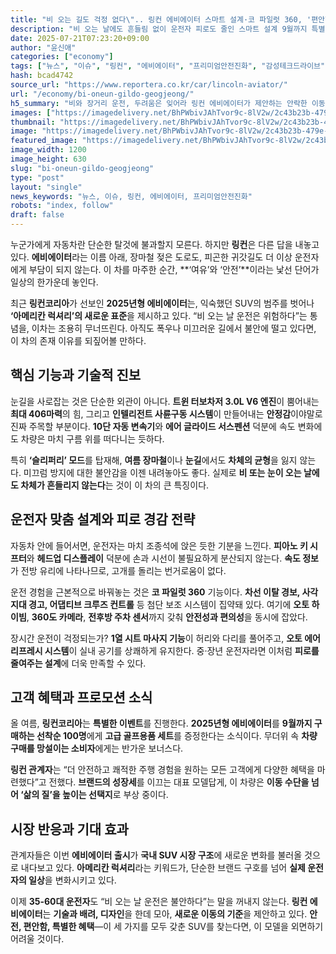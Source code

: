 ```yaml
---
title: "비 오는 길도 걱정 없다\".. 링컨 에비에이터 스마트 설계·코 파일럿 360, '편안함 극대화"
description: "비 오는 날에도 흔들림 없이 운전자 피로도 줄인 스마트 설계 9월까지 특별 프로모션 진행 ..."
date: 2025-07-21T07:23:20+09:00
author: "윤신애"
categories: ["economy"]
tags: ["뉴스", "이슈", "링컨", "에비에이터", "프리미엄안전진화", "감성테크드라이브"]
hash: bcad4742
source_url: "https://www.reportera.co.kr/car/lincoln-aviator/"
url: "/economy/bi-oneun-gildo-geogjeong/"
h5_summary: "비와 장거리 운전, 두려움은 잊어라 링컨 에비에이터가 제안하는 안락한 이동의 신세계"
images: ["https://imagedelivery.net/BhPWbivJAhTvor9c-8lV2w/2c43b23b-479e-4f8e-8a28-8e32b1b9d700/public", "https://imagedelivery.net/BhPWbivJAhTvor9c-8lV2w/ccfd9407-e160-4bae-242b-bb016420e700/public", "https://imagedelivery.net/BhPWbivJAhTvor9c-8lV2w/99d03176-6d64-48f7-1b39-e941f472f900/public", "https://imagedelivery.net/BhPWbivJAhTvor9c-8lV2w/6f42e326-2bd7-4926-ec99-b30942541700/public"]
thumbnail: "https://imagedelivery.net/BhPWbivJAhTvor9c-8lV2w/2c43b23b-479e-4f8e-8a28-8e32b1b9d700/public"
image: "https://imagedelivery.net/BhPWbivJAhTvor9c-8lV2w/2c43b23b-479e-4f8e-8a28-8e32b1b9d700/public"
featured_image: "https://imagedelivery.net/BhPWbivJAhTvor9c-8lV2w/2c43b23b-479e-4f8e-8a28-8e32b1b9d700/public"
image_width: 1200
image_height: 630
slug: "bi-oneun-gildo-geogjeong"
type: "post"
layout: "single"
news_keywords: "뉴스, 이슈, 링컨, 에비에이터, 프리미엄안전진화"
robots: "index, follow"
draft: false
---
```


누군가에게 자동차란 단순한 탈것에 불과할지 모른다. 하지만 **링컨**은 다른 답을 내놓고 있다. **에비에이터**라는 이름 아래, 장마철 젖은 도로도, 피곤한 귀갓길도 더 이상 운전자에게 부담이 되지 않는다. 이 차를 마주한 순간, **‘여유’와 ‘안전’**이라는 낯선 단어가 일상의 한가운데 놓인다.

최근 **링컨코리아**가 선보인 **2025년형 에비에이터**는, 익숙했던 SUV의 범주를 벗어나 **‘아메리칸 럭셔리’의 새로운 표준**을 제시하고 있다. “비 오는 날 운전은 위험하다”는 통념을, 이차는 조용히 무너뜨린다. 아직도 폭우나 미끄러운 길에서 불안에 떨고 있다면, 이 차의 존재 이유를 되짚어볼 만하다.

## 핵심 기능과 기술적 진보

눈길을 사로잡는 것은 단순한 외관이 아니다. **트윈 터보차저 3.0L V6 엔진**이 뿜어내는 **최대 406마력**의 힘, 그리고 **인텔리전트 사륜구동 시스템**이 만들어내는 **안정감**이야말로 진짜 주목할 부분이다. **10단 자동 변속기**와 **에어 글라이드 서스펜션** 덕분에 속도 변화에도 차량은 마치 구름 위를 떠다니는 듯하다.

특히 **‘슬리퍼리’ 모드**를 탑재해, **여름 장마철**이나 **눈길**에서도 **차체의 균형**을 잃지 않는다. 미끄럼 방지에 대한 불안감을 이젠 내려놓아도 좋다. 실제로 **비 또는 눈이 오는 날에도 차체가 흔들리지 않는다**는 것이 이 차의 큰 특징이다.

## 운전자 맞춤 설계와 피로 경감 전략

자동차 안에 들어서면, 운전자는 마치 조종석에 앉은 듯한 기분을 느낀다. **피아노 키 시프터**와 **헤드업 디스플레이** 덕분에 손과 시선이 불필요하게 분산되지 않는다. **속도 정보**가 전방 유리에 나타나므로, 고개를 돌리는 번거로움이 없다.

운전 경험을 근본적으로 바꿔놓는 것은 **코 파일럿 360** 기능이다. **차선 이탈 경보, 사각지대 경고, 어댑티브 크루즈 컨트롤** 등 첨단 보조 시스템이 집약돼 있다. 여기에 **오토 하이빔**, **360도 카메라**, **전후방 주차 센서**까지 갖춰 **안전성과 편의성**을 동시에 잡았다.

장시간 운전이 걱정되는가? **1열 시트 마사지 기능**이 허리와 다리를 풀어주고, **오토 에어 리프레시 시스템**이 실내 공기를 상쾌하게 유지한다. 중·장년 운전자라면 이처럼 **피로를 줄여주는 설계**에 더욱 만족할 수 있다.

## 고객 혜택과 프로모션 소식

올 여름, **링컨코리아**는 **특별한 이벤트**를 진행한다. **2025년형 에비에이터**를 **9월까지 구매하는 선착순 100명**에게 **고급 골프용품 세트**를 증정한다는 소식이다. 무더위 속 **차량 구매를 망설이는 소비자**에게는 반가운 보너스다.

**링컨 관계자**는 “더 안전하고 쾌적한 주행 경험을 원하는 모든 고객에게 다양한 혜택을 마련했다”고 전했다. **브랜드의 성장세**를 이끄는 대표 모델답게, 이 차량은 **이동 수단을 넘어 ‘삶의 질’을 높이는 선택지**로 부상 중이다.

## 시장 반응과 기대 효과

관계자들은 이번 **에비에이터 출시**가 **국내 SUV 시장 구조**에 새로운 변화를 불러올 것으로 내다보고 있다. **아메리칸 럭셔리**라는 키워드가, 단순한 브랜드 구호를 넘어 **실제 운전자의 일상**을 변화시키고 있다.

이제 **35-60대 운전자**도 “비 오는 날 운전은 불안하다”는 말을 꺼내지 않는다. **링컨 에비에이터**는 **기술과 배려, 디자인**을 한데 모아, **새로운 이동의 기준**을 제안하고 있다. **안전, 편안함, 특별한 혜택**—이 세 가지를 모두 갖춘 SUV를 찾는다면, 이 모델을 외면하기 어려울 것이다.
